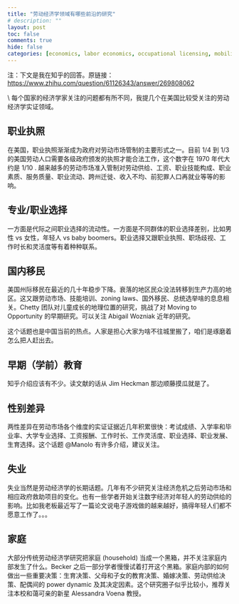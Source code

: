 ```yaml
---
title: "劳动经济学领域有哪些前沿的研究"
# description: ""
layout: post
toc: false
comments: true
hide: false
categories: [economics, labor economics, occupational licensing, mobility, gender gap, early education]
---
```


注：下文是我在知乎的回答。原链接：<https://www.zhihu.com/question/61126343/answer/269808062>

\\
每个国家的经济学家关注的问题都有所不同，我提几个在美国比较受关注的劳动经济学实证领域。

## 职业执照

在美国，职业执照渐渐成为政府对劳动市场管制的主要形式之一。目前 1/4 到 1/3 的美国劳动人口需要各级政府颁发的执照才能合法工作，这个数字在 1970 年代大约是 1/10 . 越来越多的劳动市场准入管制对劳动供给、工资、职业技能构成、职业素质、服务质量、职业流动、跨州迁徙、收入不均、前犯罪人口再就业等等的影响。

## 专业/职业选择

一方面是代际之间职业选择的流动性。一方面是不同群体的职业选择差别，比如男性 vs 女性，年轻人 vs baby boomers。职业选择又跟职业执照、职场歧视、工作时长和灵活度等有着种种联系。

## 国内移民

美国州际移民在最近的几十年稳步下降。衰落的地区民众没法转移到生产力高的地区。这又跟劳动市场、技能培训、zoning laws、国外移民、总统选举啥的息息相关。Chetty 团队对儿童成长的地理位置的研究，挑战了对 Moving to Opportunity 的早期研究。可以关注 Abigail Wozniak 近年的研究。

这个话题也是中国当前的热点。人家是担心大家为啥不往城里搬了，咱们是琢磨着怎么把人赶出去。

## 早期（学前）教育

知乎介绍应该有不少。读文献的话从 Jim Heckman 那边顺藤摸瓜就是了。

## 性别差异

两性差异在劳动市场各个维度的实证证据近几年积累很快：考试成绩、入学率和毕业率、大学专业选择、工资报酬、工作时长、工作灵活度、职业选择、职业发展、生育选择。这个话题 @Manolo 有许多介绍，建议关注。

## 失业

失业当然是劳动经济学的长期话题。几年有不少研究关注经济危机之后劳动市场和相应政府救助项目的变化。也有一些学者开始关注数字经济对年轻人的劳动供给的影响。比如我老板最近写了一篇论文说电子游戏做的越来越好，搞得年轻人们都不愿意工作了。。。

## 家庭

大部分传统劳动经济学研究把家庭 (household) 当成一个黑箱，并不关注家庭内部发生了什么。Becker 之后一部分学者慢慢试着打开这个黑箱。家庭内部的如何做出一些重要决策：生育决策、父母和子女的教育决策、婚嫁决策、劳动供给决策、配偶间的 power dynamic 及其决定因素。这个研究圈子似乎比较小，推荐关注本校和蔼可亲的新星 Alessandra Voena 教授。